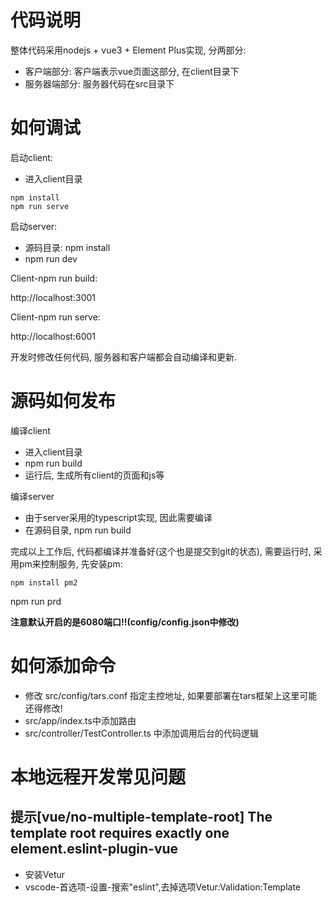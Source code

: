 # 代码说明

整体代码采用nodejs + vue3 + Element Plus实现, 分两部分:
- 客户端部分: 客户端表示vue页面这部分, 在client目录下
- 服务器端部分: 服务器代码在src目录下

# 如何调试

启动client:
- 进入client目录

```
npm install
npm run serve
```

启动server:
- 源码目录: npm install
- npm run dev

Client-npm run build:

http://localhost:3001

Client-npm run serve:

http://localhost:6001

开发时修改任何代码, 服务器和客户端都会自动编译和更新.

# 源码如何发布

编译client
- 进入client目录
- npm run build
- 运行后, 生成所有client的页面和js等

编译server
- 由于server采用的typescript实现, 因此需要编译
- 在源码目录, npm run build

完成以上工作后, 代码都编译并准备好(这个也是提交到git的状态), 需要运行时, 采用pm来控制服务, 先安装pm:
```
npm install pm2
```

npm run prd

**注意默认开启的是6080端口!!(config/config.json中修改)**


# 如何添加命令
- 修改 src/config/tars.conf 指定主控地址, 如果要部署在tars框架上这里可能还得修改!
- src/app/index.ts中添加路由
- src/controller/TestController.ts 中添加调用后台的代码逻辑


# 本地远程开发常见问题

## 提示[vue/no-multiple-template-root] The template root requires exactly one element.eslint-plugin-vue
- 安装Vetur
- vscode-首选项-设置-搜索"eslint",去掉选项Vetur:Validation:Template
